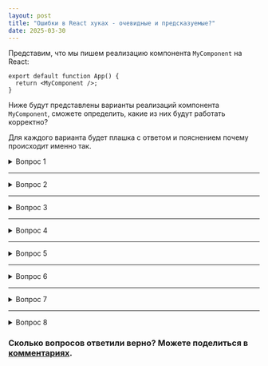 ```yaml
---
layout: post
title: "Ошибки в React хуках - очевидные и предсказуемые?"
date: 2025-03-30
---
```


Представим, что мы пишем реализацию компонента `MyComponent` на React:


    export default function App() {
      return <MyComponent />;
    } 

Ниже будут представлены варианты реализаций компонента `MyComponent`, сможете определить, какие из них будут работать корректно?

Для каждого варианта будет плашка с ответом и пояснением почему происходит именно так.

<details>
<summary> Вопрос 1</summary>

  const MyComponent = () => {
    const [count, setCount] = useState(0);

    return (
      <>
        <h1>State Counter: {count}</h1>
        <button onClick={() => setCount(prevCount => prevCount++)}>Increment State</button>
      </>
    );
  }

<details > 
<summary> Ответ</summary>

**Компонент работает неправильно**
> Оператор **prevCount++** сначала возвращает текущее значение **prevCount**, а затем увеличивает его на единицу. 
> 
> В результате обновление состояния происходит с текущим значением, а не с увеличенным. То есть состояние не изменяется.
</details>
</details>


<hr>

<details> 
<summary> Вопрос 2 </summary>


  const MyComponent = () => {
    const refValue = useRef(0);

    return (
      <>
        <h1>State Counter: {refValue.current}</h1>
        <button onClick={() => (refValue.current = refValue.current + 1)}>
          Increment Ref
        </button>
      </>
    );
  };


<details > 
<summary> Ответ</summary>

**Компонент работает неправильно**
> Хук **useRef** создаёт объект, который сохраняется между рендерами, но изменение свойства **current** (**refValue.current**) не вызывает перерисовку компонента.
> 
> Когда пользователь нажимает кнопку, значение **refValue.current** обновляется, но React не перерисовывает компонент, поэтому пользователь продолжает видеть старое значение.
</details>
</details>


<hr>

<details> 
<summary> Вопрос 3</summary>


  const MyComponent = () => {
    let count = 0;
    return (
      <>
        <h1>State Counter: {count}</h1>
        <button onClick={() => count++}>Increment</button>
      </>
    );
  }



<details > 
<summary> Ответ</summary>

**Компонент работает неправильно**
> Значение переменной **count** обновляется внутри обработчика кнопки, но это изменение происходит локально в памяти, и компонент ничего об этом "не знает".
>
> Изменение значения локальной переменной не триггерит повторного рендеринга компонента, потому что React отслеживает изменения только через состояние.
</details>
</details> 

<hr>


<details > 
<summary> Вопрос 4</summary>


  const MyComponent = () => {
    const [count, setCount] = useState(0);
    const [coefficient, setCoefficient] = useState(0);

    const increaseByCoefficient = () => {
      setCoefficient(coefficient + 1);
      setCount(count + coefficient);
    };

    return (
      <>
        <h1>State Counter: {count}</h1>
        <button onClick={increaseByCoefficient}>Add multiplier </button>
      </>
    );
  }


<details > 
<summary> Ответ</summary>

**Компонент работает неправильно**
> Обновление стейта происходит асинхронно.
>
> Коэффициент в переменной **coefficient** еще не обновился, а уже используется для увеличения **count**, что приводит к увеличению счетчика на предыдущее значение коэффициента.
</details>
</details> 

<hr>

<details>
<summary> Вопрос 5</summary>


  const MyComponent = () => {
    const [count, setCount] = useState(0);
    const valueRef = useRef(0);

    useEffect(() => {
      valueRef.current = count;
    }, [count]);


    return (
      <>
        <h1>State Counter: {valueRef.current}</h1>
        <button onClick={() => setCount(valueRef.current + 1)}>Increment Count</button>
      </>
    );
  }


<details>
<summary> Ответ</summary>

**Компонент работает недетерминированно**
> Несмотря на то, что **count**/**setCount** приведут к ререндеру, в компоненте отображается значение из **valueRef.current**, которое может быть несогласованным, относительно текущего состояния **count**.
>
> Хотя **useEffect** синхронизирует **valueRef.current** с **count**, асинхронный характер обновлений состояния означает, что могут возникнуть  случаи, когда **valueRef.current** и **count** отличаются, что приводит к неожиданному поведению.
</details>
</details>


<hr>

<details>
<summary> Вопрос 6</summary>


  type State = { count: number; step: number };
  type Action =
    | { type: "increment" }
    | { type: "setStep"; payload: number }
    | { type: "reset" };

  const counterReducer = (state: State, action: Action): State => {
    switch (action.type) {
      case "increment":
        return { ...state, count: state.count + state.step };
      case "setStep":
        return { ...state, step: action.payload };
      case "reset":
        return { count: 0, step: 1 };
      default:
        throw new Error("Unknown action type");
    }
  };

  export const MyComponent = () => {
    const [state, dispatch] = useReducer(counterReducer, { count: 0, step: 1 });

    return (
      <div>
        <h1>State Counter: {state.count}</h1>
        <button onClick={() => dispatch({ type: "increment" })}>Increment</button>
      </div>
    );
  };



<details>
<summary> Ответ</summary>

**Компонент работает верно**

> Несмотря на использование **useReducer** в качестве хука для отслеживания состояния - компонент работает корректно.
</details>
</details>

<hr>

<details>
<summary> Вопрос 7</summary>


  const MyComponent : FC<{count: number}>= (count)  => {
    return (
      <div>
        <h1>State Counter: {count}</h1>
      </div>
    );
  };

<details>
<summary> Ответ</summary>

**Компонент работает неправильно**

| Если вы используете линтеры или typechecker'ы - такой код даже не соберется. Ошибка формальная, но при этом малозаметная.

> Причина в том, что **props** передается как параметр функции без деструктуризации, а это не соответствует ожидаемому типу для React-компонентов.
>
> Вместо **(count) => {...}** надо **({ count }) => { ... }**
</details>
</details>

<hr>

<details>
<summary> Вопрос 8</summary>


  const MyComponent = () => {
    const [count, setCount] = useState(0);

    const increment = useCallback(() => {
      setCount(count + 1); 
    }, []); 

    return (
      <div>
        <h1>State Counter: {count}</h1>
        <button onClick={increment}>Increment</button>
      </div>
    );
  }

<details>
<summary> Ответ</summary>

**Компонент работает неправильно**

> Callback используется с пустым массивом зависимостей **[]**. Это означает, что функция увеличения запоминается один раз и никогда не обновляется в течение жизненного цикла компонента.
>
> Поскольку значение `**count** используется для задания значения внутри функции - то ее мемоизированное значение всегда ссылается на начальное значение **count**, т.е. **(0 + 1)** и не учитывает последующие обновления состояния.
</details>
</details>



### Сколько вопросов ответили верно? Можете поделиться в [комментариях](https://t.me/reboot_repeatedly/104).

